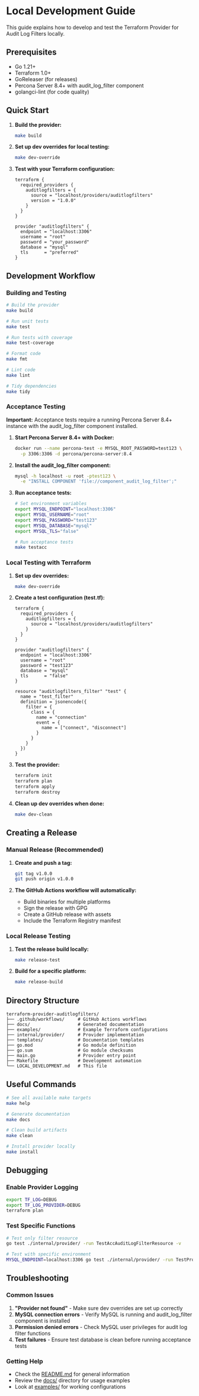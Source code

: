 # Local Development Guide

This guide explains how to develop and test the Terraform Provider for Audit Log Filters locally.

## Prerequisites

- Go 1.21+
- Terraform 1.0+
- GoReleaser (for releases)
- Percona Server 8.4+ with audit_log_filter component
- golangci-lint (for code quality)

## Quick Start

1. **Build the provider:**
   ```bash
   make build
   ```

2. **Set up dev overrides for local testing:**
   ```bash
   make dev-override
   ```

3. **Test with your Terraform configuration:**
   ```hcl
   terraform {
     required_providers {
       auditlogfilters = {
         source = "localhost/providers/auditlogfilters"
         version = "1.0.0"
       }
     }
   }

   provider "auditlogfilters" {
     endpoint = "localhost:3306"
     username = "root"
     password = "your_password"
     database = "mysql"
     tls      = "preferred"
   }
   ```

## Development Workflow

### Building and Testing

```bash
# Build the provider
make build

# Run unit tests
make test

# Run tests with coverage
make test-coverage

# Format code
make fmt

# Lint code
make lint

# Tidy dependencies
make tidy
```

### Acceptance Testing

**Important:** Acceptance tests require a running Percona Server 8.4+ instance with the audit_log_filter component installed.

1. **Start Percona Server 8.4+ with Docker:**
   ```bash
   docker run --name percona-test -e MYSQL_ROOT_PASSWORD=test123 \
     -p 3306:3306 -d percona/percona-server:8.4
   ```

2. **Install the audit_log_filter component:**
   ```bash
   mysql -h localhost -u root -ptest123 \
     -e "INSTALL COMPONENT 'file://component_audit_log_filter';"
   ```

3. **Run acceptance tests:**
   ```bash
   # Set environment variables
   export MYSQL_ENDPOINT="localhost:3306"
   export MYSQL_USERNAME="root"
   export MYSQL_PASSWORD="test123"
   export MYSQL_DATABASE="mysql"
   export MYSQL_TLS="false"

   # Run acceptance tests
   make testacc
   ```

### Local Testing with Terraform

1. **Set up dev overrides:**
   ```bash
   make dev-override
   ```

2. **Create a test configuration (test.tf):**
   ```hcl
   terraform {
     required_providers {
       auditlogfilters = {
         source = "localhost/providers/auditlogfilters"
       }
     }
   }

   provider "auditlogfilters" {
     endpoint = "localhost:3306"
     username = "root" 
     password = "test123"
     database = "mysql"
     tls      = "false"
   }

   resource "auditlogfilters_filter" "test" {
     name = "test_filter"
     definition = jsonencode({
       filter = {
         class = {
           name = "connection"
           event = {
             name = ["connect", "disconnect"]
           }
         }
       }
     })
   }
   ```

3. **Test the provider:**
   ```bash
   terraform init
   terraform plan
   terraform apply
   terraform destroy
   ```

4. **Clean up dev overrides when done:**
   ```bash
   make dev-clean
   ```

## Creating a Release

### Manual Release (Recommended)

1. **Create and push a tag:**
   ```bash
   git tag v1.0.0
   git push origin v1.0.0
   ```

2. **The GitHub Actions workflow will automatically:**
   - Build binaries for multiple platforms
   - Sign the release with GPG
   - Create a GitHub release with assets
   - Include the Terraform Registry manifest

### Local Release Testing

1. **Test the release build locally:**
   ```bash
   make release-test
   ```

2. **Build for a specific platform:**
   ```bash
   make release-build
   ```

## Directory Structure

```
terraform-provider-auditlogfilters/
├── .github/workflows/     # GitHub Actions workflows
├── docs/                  # Generated documentation
├── examples/              # Example Terraform configurations  
├── internal/provider/     # Provider implementation
├── templates/             # Documentation templates
├── go.mod                 # Go module definition
├── go.sum                 # Go module checksums
├── main.go                # Provider entry point
├── Makefile               # Development automation
└── LOCAL_DEVELOPMENT.md   # This file
```

## Useful Commands

```bash
# See all available make targets
make help

# Generate documentation
make docs

# Clean build artifacts
make clean

# Install provider locally
make install
```

## Debugging

### Enable Provider Logging
```bash
export TF_LOG=DEBUG
export TF_LOG_PROVIDER=DEBUG
terraform plan
```

### Test Specific Functions
```bash
# Test only filter resource
go test ./internal/provider/ -run TestAccAuditLogFilterResource -v

# Test with specific environment
MYSQL_ENDPOINT=localhost:3306 go test ./internal/provider/ -run TestProvider -v
```

## Troubleshooting

### Common Issues

1. **"Provider not found"** - Make sure dev overrides are set up correctly
2. **MySQL connection errors** - Verify MySQL is running and audit_log_filter component is installed
3. **Permission denied errors** - Check MySQL user privileges for audit log filter functions
4. **Test failures** - Ensure test database is clean before running acceptance tests

### Getting Help

- Check the [README.md](README.md) for general information
- Review the [docs/](docs/) directory for usage examples
- Look at [examples/](examples/) for working configurations

